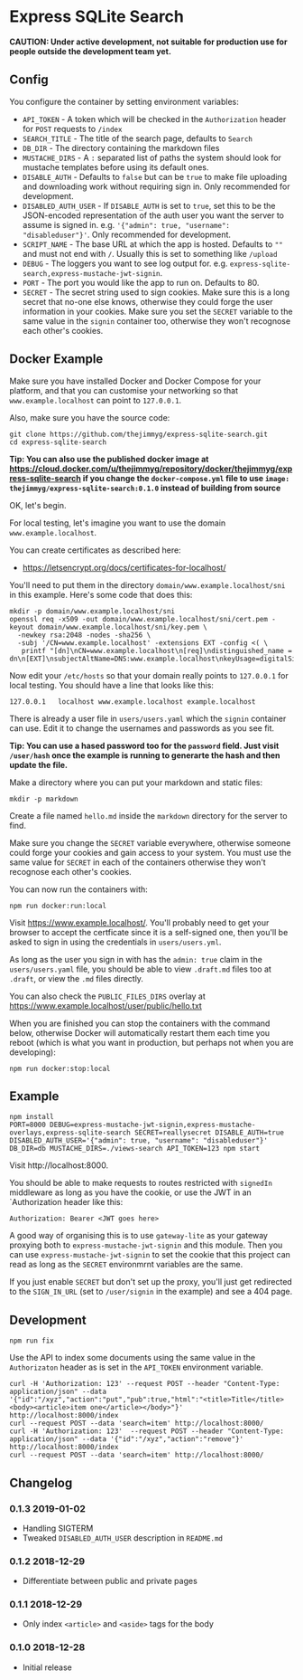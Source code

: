 # Express SQLite Search

**CAUTION: Under active development, not suitable for production use for people
outside the development team yet.**

## Config

You configure the container by setting environment variables:

* `API_TOKEN` - A token which will be checked in the `Authorization` header for `POST` requests to `/index`
* `SEARCH_TITLE` - The title of the search page, defaults to `Search`
* `DB_DIR` - The directory containing the markdown files
* `MUSTACHE_DIRS` - A `:` separated list of paths the system should look for mustache templates before using its default ones.
* `DISABLE_AUTH` - Defaults to `false` but can be `true` to make file uploading and downloading work without requiring sign in. Only recommended for development.
* `DISABLED_AUTH_USER` - If `DISABLE_AUTH` is set to `true`, set this to be the JSON-encoded representation of the auth user you want the server to assume is signed in. e.g. `'{"admin": true, "username": "disableduser"}'`. Only recommended for development.
* `SCRIPT_NAME` - The base URL at which the app is hosted. Defaults to `""` and must not end with `/`. Usually this is set to something like `/upload`
* `DEBUG` - The loggers you want to see log output for. e.g. `express-sqlite-search,express-mustache-jwt-signin`.
* `PORT` - The port you would like the app to run on. Defaults to 80.
* `SECRET` - The secret string used to sign cookies. Make sure this is a long secret that no-one else knows, otherwise they could forge the user information in your cookies. Make sure you set the `SECRET` variable to the same value in the `signin` container too, otherwise they won't recognose each other's cookies.

## Docker Example

Make sure you have installed Docker and Docker Compose for your platform, and
that you can customise your networking so that `www.example.localhost` can
point to `127.0.0.1`.

Also, make sure you have the source code:

```
git clone https://github.com/thejimmyg/express-sqlite-search.git
cd express-sqlite-search
```

**Tip: You can also use the published docker image at https://cloud.docker.com/u/thejimmyg/repository/docker/thejimmyg/express-sqlite-search if you change the `docker-compose.yml` file to use `image: thejimmyg/express-sqlite-search:0.1.0` instead of building from source**

OK, let's begin.

For local testing, let's imagine you want to use the domain `www.example.localhost`.

You can create certificates as described here:

* https://letsencrypt.org/docs/certificates-for-localhost/

You'll need to put them in the directory `domain/www.example.localhost/sni` in this example. Here's some code that does this:

```
mkdir -p domain/www.example.localhost/sni
openssl req -x509 -out domain/www.example.localhost/sni/cert.pem -keyout domain/www.example.localhost/sni/key.pem \
  -newkey rsa:2048 -nodes -sha256 \
  -subj '/CN=www.example.localhost' -extensions EXT -config <( \
   printf "[dn]\nCN=www.example.localhost\n[req]\ndistinguished_name = dn\n[EXT]\nsubjectAltName=DNS:www.example.localhost\nkeyUsage=digitalSignature\nextendedKeyUsage=serverAuth")
```

Now edit your `/etc/hosts` so that your domain really points to `127.0.0.1` for local testing. You should have a line that looks like this:

```
127.0.0.1	localhost www.example.localhost example.localhost
```

There is already a user file in `users/users.yaml` which the `signin` container can use. Edit it to change the usernames and passwords as you see fit.

**Tip: You can use a hased password too for the `password` field. Just visit `/user/hash` once the example is running to generarte the hash and then update the file.**

Make a directory where you can put your markdown and static files:

```
mkdir -p markdown
```

Create a file named `hello.md` inside the `markdown` directory for the server to find.

Make sure you change the `SECRET` variable everywhere, otherwise someone could forge your cookies and gain access to your system. You must use the same value for `SECRET` in each of the containers otherwise they won't recognose each other's cookies.

You can now run the containers with:

```
npm run docker:run:local
```

Visit https://www.example.localhost/. You'll probably need to get your browser to accept the certficate since it is a self-signed one, then you'll be asked to sign in using the credentials in `users/users.yml`.

As long as the user you sign in with has the `admin: true` claim in the `users/users.yaml` file, you should be able to view `.draft.md` files too at `.draft`, or view the `.md` files directly.

You can also check the `PUBLIC_FILES_DIRS` overlay at https://www.example.localhost/user/public/hello.txt

When you are finished you can stop the containers with the command below, otherwise Docker will automatically restart them each time you reboot (which is what you want in production, but perhaps not when you are developing):

```
npm run docker:stop:local
```

## Example

```
npm install
PORT=8000 DEBUG=express-mustache-jwt-signin,express-mustache-overlays,express-sqlite-search SECRET=reallysecret DISABLE_AUTH=true DISABLED_AUTH_USER='{"admin": true, "username": "disableduser"}' DB_DIR=db MUSTACHE_DIRS=./views-search API_TOKEN=123 npm start
```

Visit http://localhost:8000.

You should be able to make requests to routes restricted with `signedIn`
middleware as long as you have the cookie, or use the JWT in an `Authorization
header like this:

```
Authorization: Bearer <JWT goes here>
```

A good way of organising this is to use `gateway-lite` as your gateway proxying
both to `express-mustache-jwt-signin` and this module. Then you can use
`express-mustache-jwt-signin` to set the cookie that this project can read as
long as the `SECRET` environmrnt variables are the same.

If you just enable `SECRET` but don't set up the proxy, you'll just get
redirected to the `SIGN_IN_URL` (set to `/user/signin` in the example) and see
a 404 page.

## Development

```
npm run fix
```

Use the API to index some documents using the same value in the `Authorizaton` header as is set in the `API_TOKEN` environment variable.

```
curl -H 'Authorization: 123' --request POST --header "Content-Type: application/json" --data '{"id":"/xyz","action":"put","pub":true,"html":"<title>Title</title><body><article>item one</article></body>"}' http://localhost:8000/index
curl --request POST --data 'search=item' http://localhost:8000/
curl -H 'Authorization: 123'  --request POST --header "Content-Type: application/json" --data '{"id":"/xyz","action":"remove"}' http://localhost:8000/index
curl --request POST --data 'search=item' http://localhost:8000/
```

## Changelog

### 0.1.3 2019-01-02

* Handling SIGTERM
* Tweaked `DISABLED_AUTH_USER` description in `README.md`

### 0.1.2 2018-12-29

* Differentiate between public and private pages

### 0.1.1 2018-12-29

* Only index `<article>` and `<aside>` tags for the body

### 0.1.0 2018-12-28

* Initial release
